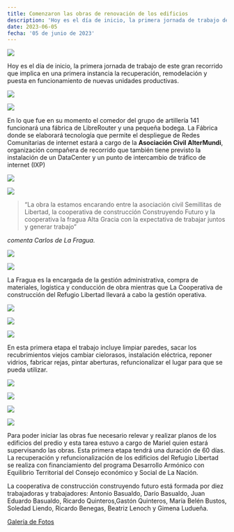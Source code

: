 ```yaml
---
title: Comenzaron las obras de renovación de los edificios
description: 'Hoy es el día de inicio, la primera jornada de trabajo de este gran recorrido.'
date: 2023-06-05
fecha: '05 de junio de 2023'
---
```


![](/assets/images/2023-06-05-comenzaron-obras-renovacion/_DSC0587.00_02_07_04.Imagen_fija042.jpg)

Hoy es el día de inicio, la primera jornada de trabajo de este gran recorrido que implica en una primera instancia la recuperación, remodelación y puesta en funcionamiento de nuevas unidades productivas.

![](/assets/images/2023-06-05-comenzaron-obras-renovacion/Secuencia_02.00_09_13_18.Imagen_fija021.jpg)

![](/assets/images/2023-06-05-comenzaron-obras-renovacion/Secuencia_02.00_10_38_19.Imagen_fija029.jpg)

 En lo que fue en su momento  el comedor del grupo de artillería 141 funcionará una fábrica de LibreRouter y una pequeña bodega. La Fábrica donde se elaborará tecnología que permite el despliegue de Redes Comunitarias de internet estará a cargo de la **Asociación Civil AlterMundi**, organización compañera de recorrido que también tiene previsto la instalación de un DataCenter y un punto de intercambio de tráfico de internet (IXP)


![](/assets/images/2023-06-05-comenzaron-obras-renovacion/Secuencia_02.00_06_24_17.Imagen_fija001.jpg)

![](/assets/images/2023-06-05-comenzaron-obras-renovacion/Secuencia_02.00_07_15_12.Imagen_fija004.jpg)

> “La obra la estamos encarando entre la asociación civil Semillitas de Libertad, la cooperativa de construcción  Construyendo Futuro y la cooperativa la fragua Alta Gracia con la expectativa de trabajar juntos y generar trabajo”

*comenta Carlos de La Fragua.*

![](/assets/images/2023-06-05-comenzaron-obras-renovacion/Secuencia_02.00_10_03_14.Imagen_fija025.jpg)

![](/assets/images/2023-06-05-comenzaron-obras-renovacion/Secuencia_02.00_08_19_17.Imagen_fija012.jpg)

La Fragua es la encargada de la gestión administrativa, compra de materiales, logística y conducción de obra mientras que La Cooperativa de construcción del Refugio Libertad llevará a cabo la gestión operativa.

![](/assets/images/2023-06-05-comenzaron-obras-renovacion/Secuencia_02.00_08_49_02.Imagen_fija018.jpg)

![](/assets/images/2023-06-05-comenzaron-obras-renovacion/Secuencia_02.00_09_39_08.Imagen_fija022.jpg)

![](/assets/images/2023-06-05-comenzaron-obras-renovacion/Secuencia_02.00_08_58_16.Imagen_fija019.jpg)

En esta primera etapa el trabajo incluye limpiar paredes, sacar los recubrimientos viejos  cambiar cielorasos, instalación eléctrica, reponer vidrios, fabricar rejas, pintar aberturas, refuncionalizar el lugar para que se pueda utilizar.

![](/assets/images/2023-06-05-comenzaron-obras-renovacion/Secuencia_02.00_08_38_08.Imagen_fija016.jpg)

![](/assets/images/2023-06-05-comenzaron-obras-renovacion/Secuencia_02.00_07_51_04.Imagen_fija009.jpg)

![](/assets/images/2023-06-05-comenzaron-obras-renovacion/Secuencia_02.00_07_55_17.Imagen_fija010.jpg)

![](/assets/images/2023-06-05-comenzaron-obras-renovacion/Secuencia_02.00_06_35_11.Imagen_fija002.jpg)

Para poder iniciar las obras fue necesario relevar y realizar planos de los edificios del predio y esta tarea estuvo a cargo de Mariel quien estará supervisando  las obras. Esta primera etapa tendrá una duración de 60 días. La recuperación y refuncionalización de los edificios del Refugio Libertad se realiza con financiamiento del programa Desarrollo Armónico con Equilibrio Territorial del Consejo económico y Social de La Nación.

La cooperativa de construcción construyendo futuro está formada por diez trabajadoras y trabajadores: Antonio Basualdo, Darío Basualdo, Juan Eduardo Basualdo, Ricardo Quinteros,Gastón Quinteros, María Belén Bustos, Soledad Liendo, Ricardo Benegas, Beatriz Lenoch y Gimena Ludueña.

[Galería de Fotos](/galeria-fotos-inicio-obras-renovacion/)
